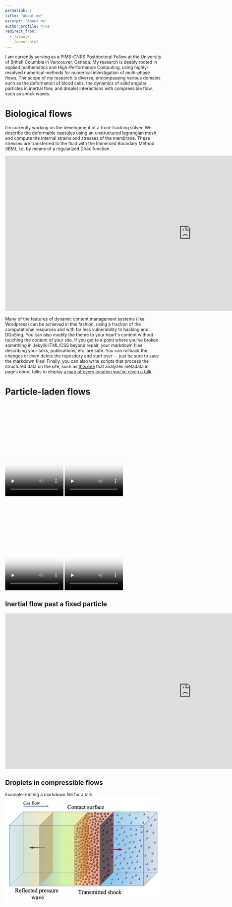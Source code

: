 ```yaml
---
permalink: /
title: "About me"
excerpt: "About me"
author_profile: true
redirect_from:
  - /about/
  - /about.html
---
```


I am currently serving as a PIMS-CNRS Postdoctoral Fellow at the University of British Columbia in Vancouver, Canada. My research is deeply rooted in applied mathematics and High-Performance Computing, using highly-resolved numerical methods for numerical investigation of multi-phase flows. The scope of my research is diverse, encompassing various domains such as the deformation of blood cells, the dynamics of solid angular particles in inertial flow, and droplet interactions with compressible flow, such as shock waves.

Biological flows
======
I’m currently working on the development of a front-tracking solver. We describe the deformable capsules using an unstructured lagrangian mesh and compute the internal strains and stresses of the membrane. These stresses are transferred to the fluid with the Immersed Boundary Method (IBM), i.e. by means of a regularized Dirac function.

<p align="center">
<iframe width="1200" height="500" src="https://www.youtube-nocookie.com/embed/rnASehfsVc4" title="YouTube video player" frameborder="0" allow="accelerometer; autoplay; clipboard-write; encrypted-media; gyroscope; picture-in-picture" allowfullscreen></iframe>
</p>

Many of the features of dynamic content management systems (like Wordpress) can be achieved in this fashion, using a fraction of the computational resources and with far less vulnerability to hacking and DDoSing. You can also modify the theme to your heart's content without touching the content of your site. If you get to a point where you've broken something in Jekyll/HTML/CSS beyond repair, your markdown files describing your talks, publications, etc. are safe. You can rollback the changes or even delete the repository and start over -- just be sure to save the markdown files! Finally, you can also write scripts that process the structured data on the site, such as [this one](https://github.com/academicpages/academicpages.github.io/blob/master/talkmap.ipynb) that analyzes metadata in pages about talks to display [a map of every location you've given a talk](https://academicpages.github.io/talkmap.html).

Particle-laden flows
======

<!-- <p align="center">
<iframe width="1200" height="500" src="https://www.youtube-nocookie.com/embed/cHcQfLjgYrc" title="YouTube video player" frameborder="0" allow="accelerometer; autoplay; clipboard-write; encrypted-media; gyroscope; picture-in-picture" allowfullscreen></iframe>
</p> -->

<div id="wrapper">
    <video id="home1" width="188" height="300" poster="images/video.jpg" controls="controls" preload="none">
        <source type="video/mp4" src="images/Helix0.mp4" />
    </video>
    <video id="home2" width="188" height="300" poster="images/video.jpg" controls="controls" preload="none">
        <source type="video/mp4" src="images/Helix1.mp4" />
    </video>
    <video id="home3" width="188" height="300" poster="images/video.jpg" controls="controls" preload="none">
        <source type="video/mp4" src="images/Helix2.mp4" />
    </video>
    <video id="home4" width="188" height="300" poster="images/video.jpg" controls="controls" preload="none">
        <source type="video/mp4" src="images/Helix3.mp4" />
    </video>
    <div class="clear"></div>
</div>



Inertial flow past a fixed particle
------

<p align="center">
<iframe width="1200" height="500" src="https://www.youtube-nocookie.com/embed/Q-iT4FfQdx4" title="YouTube video player" frameborder="0" allow="accelerometer; autoplay; clipboard-write; encrypted-media; gyroscope; picture-in-picture" allowfullscreen></iframe>
</p>


Droplets in compressible flows
------

Example: editing a markdown file for a talk
![Editing a markdown file for a talk](/images/JFMsketch.png)
